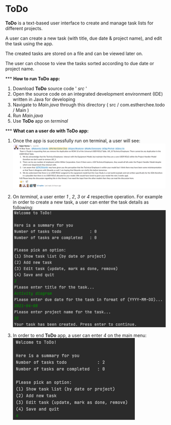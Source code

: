 # ToDo
**ToDo**  is a text-based user interface to create and manage task lists for different  projects.

A user can  create a new task (with title, due date & project name), and edit the task using the app.

The created tasks are stored on a file and can be viewed later on. 

The user can choose to view the tasks sorted according to due date or project name.


 *** **How to run ToDo app:**

1. Download **ToDo** source code ' *src* '
2. Open the source code on an integrated development environment (IDE) written in Java for developing
3. Navigate to *Main.java* through this directory ( src / com.estherchee.todo / Main )
4. Run *Main.java*
5. Use  **ToDo** app on *terminal*

  *** **What can a user do with ToDo app:**
  1. Once the app is successfully run on terminal, a user will see: 
   ![Screenshot 1](https://github.com/estherchee/ToDo/blob/master/Screenshots/Screenshot%201.png)
     
2. On *terminal*, a user enter *1* , *2*, *3* or *4* respective operation.
For example in order to create a new task, a user can enter the task details as following:
   ![Screenshot 2](https://github.com/estherchee/ToDo/blob/master/Screenshots/Screenshot%202.png)
   
3. In order to end **ToDo** app, a user can enter *4* on the main menu:
   ![Screenshot 3](https://github.com/estherchee/ToDo/blob/master/Screenshots/Screenshot%203.png)
